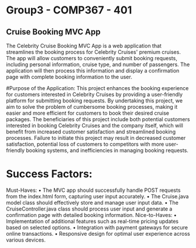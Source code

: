 # Group3 - COMP367 - 401
## Cruise Booking MVC App
The Celebrity Cruise Booking MVC App is a web application that streamlines the booking process for Celebrity Cruises' premium cruises. The app will allow customers to conveniently submit booking requests, including personal information, cruise type, and number of passengers. The application will then process this information and display a confirmation page with complete booking information to the user.
 
#Purpose of the Application:
This project enhances the booking experience for customers interested in Celebrity Cruises by providing a user-friendly platform for submitting booking requests. By undertaking this project, we aim to solve the problem of cumbersome booking processes, making it easier and more efficient for customers to book their desired cruise packages. The beneficiaries of this project include both potential customers interested in booking Celebrity Cruises and the company itself, which will benefit from increased customer satisfaction and streamlined booking processes. Failure to initiate this project may result in decreased customer satisfaction, potential loss of customers to competitors with more user-friendly booking systems, and inefficiencies in managing booking requests.

# Success Factors:
Must-Haves:
•	The MVC app should successfully handle POST requests from the index.html form, capturing user input accurately.
•	The Cruise.java model class should effectively store and manage user input data.
•	The CruiseController.java class should process user input and generate a confirmation page with detailed booking information.
Nice-to-Haves:
•	Implementation of additional features such as real-time pricing updates based on selected options.
•	Integration with payment gateways for secure online transactions.
•	Responsive design for optimal user experience across various devices.
